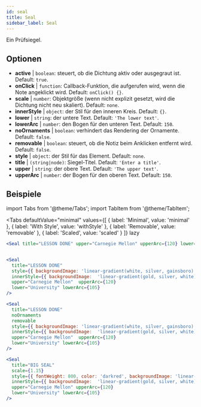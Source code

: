 ```yaml
---
id: seal 
title: Seal
sidebar_label: Seal
---
```


Ein Prüfsiegel.

## Optionen

* __active__ | `boolean`: steuert, ob die Dichtung aktiv oder ausgegraut ist. Default: `true`.
* __onClick__ | `function`: Callback-Funktion, die aufgerufen wird, wenn die Note angeklickt wird. Default: `onClick() {}`.
* __scale__ | `number`: Objektgröße (wenn nicht explizit gesetzt, wird die Dichtung nicht neu skaliert). Default: `none`.
* __innerStyle__ | `object`: der Stil für den inneren Kreis. Default: `{}`.
* __lower__ | `string`: der untere Text. Default: `'The lower text'`.
* __lowerArc__ | `number`: den Bogen für den unteren Text. Default: `150`.
* __noOrnaments__ | `boolean`: verhindert das Rendering der Ornamente. Default: `false`.
* __removable__ | `boolean`: steuert, ob die Notiz beim Anklicken entfernt wird. Default: `false`.
* __style__ | `object`: der Stil für das Element. Default: `none`.
* __title__ | `(string|node)`: Siegel-Titel. Default: `'Enter a title'`.
* __upper__ | `string`: der obere Text. Default: `'The upper text'`.
* __upperArc__ | `number`: der Bogen für den oberen Text. Default: `150`.


## Beispiele

import Tabs from '@theme/Tabs';
import TabItem from '@theme/TabItem';

<Tabs
    defaultValue="minimal"
    values={[
        { label: 'Minimal', value: 'minimal' },
        { label: 'With Style', value: 'withStyle' },
        { label: 'Removable', value: 'removable' },
        { label: 'Scaled', value: 'scaled' }
    ]}
    lazy
>

<TabItem value="minimal">

```jsx live
<Seal title="LESSON DONE" upper="Carnegie Mellon" upperArc={120} lower="University" lowerArc={105} />
```

</TabItem>


<TabItem value="withStyle">

```jsx live

<Seal 
  title="LESSON DONE" 
  style={{ backgroundImage: 'linear-gradient(white, silver, gainsboro)'}}
  innerStyle={{ backgroundImage:  'linear-gradient(gold, silver, white)' }}
  upper="Carnegie Mellon"  upperArc={120} 
  lower="University" lowerArc={105}
/>
```

</TabItem>

<TabItem value="removable">

```jsx live
<Seal 
  title="LESSON DONE" 
  noOrnaments
  removable
  style={{ backgroundImage: 'linear-gradient(white, silver, gainsboro)'}}
  innerStyle={{ backgroundImage:  'linear-gradient(gold, silver, white)' }}
  upper="Carnegie Mellon"  upperArc={120} 
  lower="University" lowerArc={105}
/>
```

</TabItem>

<TabItem value="scaled">

```jsx live
<Seal 
  title="BIG SEAL" 
  scale={1.15}
  style={{ fontWeight: 800, color: 'darkred', backgroundImage: 'linear-gradient(white, silver, gainsboro)'}}
  innerStyle={{ backgroundImage:  'linear-gradient(gold, silver, white)' }}
  upper="Carnegie Mellon" upperArc={120} 
  lower="University" lowerArc={105}
/>
```

</TabItem>

</Tabs>
